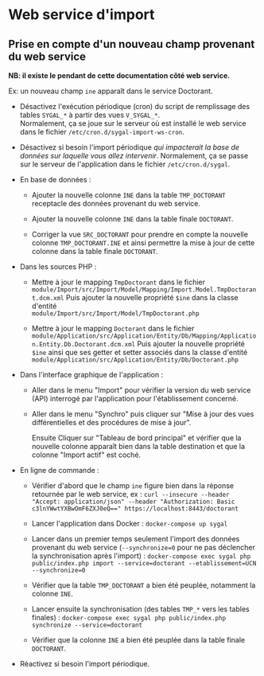 Web service d'import
====================

Prise en compte d'un nouveau champ provenant du web service
-----------------------------------------------------------

**NB: il existe le pendant de cette documentation côté web service.**

Ex: un nouveau champ `ine` apparaît dans le service Doctorant.


- Désactivez l'exécution périodique (cron) du script de remplissage des tables `SYGAL_*` 
  à partir des vues `V_SYGAL_*`.  
  Normalement, ça se joue sur le serveur où est installé le web service dans le fichier 
  `/etc/cron.d/sygal-import-ws-cron`.

- Désactivez si besoin l'import périodique *qui impacterait la base de données sur laquelle vous allez intervenir*.
  Normalement, ça se passe sur le serveur de l'application dans le fichier `/etc/cron.d/sygal`.

- En base de données :

    - Ajouter la nouvelle colonne `INE` dans la table `TMP_DOCTORANT` receptacle des données provenant du web service.

    - Ajouter la nouvelle colonne `INE` dans la table finale `DOCTORANT`.

    - Corriger la vue `SRC_DOCTORANT` pour prendre en compte la nouvelle colonne `TMP_DOCTORANT.INE` et ainsi
      permettre la mise à jour de cette colonne dans la table finale `DOCTORANT`.
  
- Dans les sources PHP :

    - Mettre à jour le mapping `TmpDoctorant` dans le fichier  
      `module/Import/src/Import/Model/Mapping/Import.Model.TmpDoctorant.dcm.xml` 
      Puis ajouter la nouvelle propriété `$ine` dans la classe d'entité   
      `module/Import/src/Import/Model/TmpDoctorant.php`
      
    - Mettre à jour le mapping `Doctorant` dans le fichier  
      `module/Application/src/Application/Entity/Db/Mapping/Application.Entity.Db.Doctorant.dcm.xml` 
      Puis ajouter la nouvelle propriété `$ine` ainsi que ses getter et setter associés dans la classe d'entité   
      `module/Application/src/Application/Entity/Db/Doctorant.php`
       
- Dans l'interface graphique de l'application :

    - Aller dans le menu "Import" pour vérifier la version du web service (API) interrogé par l'application
      pour l'établissement concerné.
  
    - Aller dans le menu "Synchro" puis cliquer sur 
      "Mise à jour des vues différentielles et des procédures de mise à jour".
  
      Ensuite Cliquer sur "Tableau de bord principal" et vérifier que la nouvelle colonne apparaît bien dans la table 
      destination et que la colonne "Import actif" est coché.
      
- En ligne de commande :

    - Vérifier d'abord que le champ `ine` figure bien dans la réponse retournée par le web service, ex :
      `curl --insecure --header "Accept: application/json" --header "Authorization: Basic c3lnYWwtYXBwOmF6ZXJ0eQ==" https://localhost:8443/doctorant`
      
    - Lancer l'application dans Docker :
      `docker-compose up sygal`

    - Lancer dans un premier temps seulement l'import des données provenant du web service 
      (`--synchronize=0` pour ne pas déclencher la synchronisation après l'import) :
      `docker-compose exec sygal php public/index.php import --service=doctorant --etablissement=UCN --synchronize=0`
      
    - Vérifier que la table `TMP_DOCTORANT` a bien été peuplée, notamment la colonne `INE`.
    
    - Lancer ensuite la synchronisation (des tables `TMP_*` vers les tables finales) :
      `docker-compose exec sygal php public/index.php synchronize --service=doctorant`
      
    - Vérifier que la colonne `INE` a bien été peuplée dans la table finale `DOCTORANT`.

- Réactivez si besoin l'import périodique.
